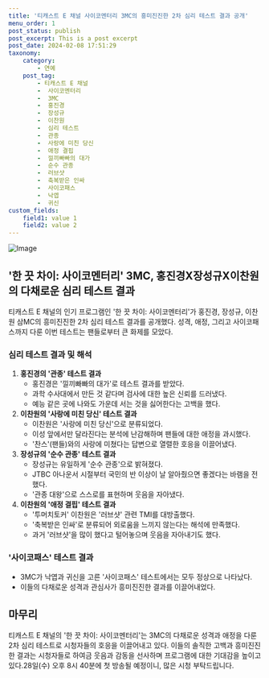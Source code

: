 ```yaml
---
title: '티캐스트 E 채널 사이코멘터리 3MC의 흥미진진한 2차 심리 테스트 결과 공개'
menu_order: 1
post_status: publish
post_excerpt: This is a post excerpt
post_date: 2024-02-08 17:51:29
taxonomy:
    category:
        - 연예
    post_tag:
        - 티캐스트 E 채널
        -  사이코멘터리
        -  3MC
        -  홍진경
        -  장성규
        -  이찬원
        -  심리 테스트
        -  관종
        -  사랑에 미친 당신
        -  애정 결핍
        -  낄끼빠빠의 대가
        -  순수 관종
        -  러브샷
        -  축복받은 인싸
        -  사이코패스
        -  낙엽
        -  귀신
custom_fields:
    field1: value 1
    field2: value 2
---
```


![Image](https://mimgnews.pstatic.net/image/144/2024/02/08/0000942574_001_20240208114903172.jpg?type=w540)

## '한 끗 차이: 사이코멘터리' 3MC, 홍진경X장성규X이찬원의 다채로운 심리 테스트 결과
티캐스트 E 채널의 인기 프로그램인 '한 끗 차이: 사이코멘터리'가 홍진경, 장성규, 이찬원 삼MC의 흥미진진한 2차 심리 테스트 결과를 공개했다. 성격, 애정, 그리고 사이코패스까지 다룬 이번 테스트는 팬들로부터 큰 화제를 모았다. 
### 심리 테스트 결과 및 해석
1. **홍진경의 '관종' 테스트 결과**
   - 홍진경은 '낄끼빠빠의 대가'로 테스트 결과를 받았다. 
   - 과학 수사대에서 만든 것 같다며 검사에 대한 높은 신뢰를 드러냈다.
   - 예능 같은 곳에 나와도 가운데 서는 것을 싫어한다는 고백을 했다.
2. **이찬원의 '사랑에 미친 당신' 테스트 결과**
   - 이찬원은 '사랑에 미친 당신'으로 분류되었다.
   - 이성 앞에서만 달라진다는 분석에 난감해하며 팬들에 대한 애정을 과시했다.
   - '찬스'(팬들)와의 사랑에 미쳤다는 답변으로 열렬한 호응을 이끌어냈다.
3. **장성규의 '순수 관종' 테스트 결과**
   - 장성규는 유일하게 '순수 관종'으로 밝혀졌다.
   - JTBC 아나운서 시절부터 국민의 반 이상이 날 알아줬으면 좋겠다는 바램을 전했다.
   - '관종 대왕'으로 스스로를 표현하며 웃음을 자아냈다.
4. **이찬원의 '애정 결핍' 테스트 결과**
   - '투머치토커' 이찬원은 '러브샷' 관련 TMI를 대방출했다.
   - '축복받은 인싸'로 분류되어 외로움을 느끼지 않는다는 해석에 만족했다.
   - 과거 '러브샷'을 많이 했다고 털어놓으며 웃음을 자아내기도 했다.
### '사이코패스' 테스트 결과
- 3MC가 낙엽과 귀신을 고른 '사이코패스' 테스트에서는 모두 정상으로 나타났다.
- 이들의 다채로운 성격과 관심사가 흥미진진한 결과를 이끌어내었다.
## 마무리
티캐스트 E 채널의 '한 끗 차이: 사이코멘터리'는 3MC의 다채로운 성격과 애정을 다룬 2차 심리 테스트로 시청자들의 호응을 이끌어내고 있다. 이들의 솔직한 고백과 흥미진진한 결과는 시청자들로 하여금 웃음과 감동을 선사하며 프로그램에 대한 기대감을 높이고 있다.28일(수) 오후 8시 40분에 첫 방송될 예정이니, 많은 시청 부탁드립니다.

